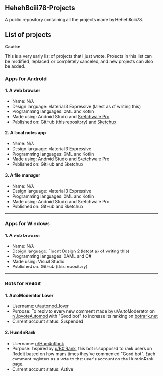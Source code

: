 ## HehehBoiii78-Projects
A public repository containing all the projects made by HehehBoiii78.

## List of projects
> [!CAUTION]
> This is a very early list of projects that I just wrote. Projects in this list can be modified, replaced, or completely canceled, and new projects can also be added.
### Apps for Android
#### 1. A web browser
* Name: N/A
* Design language: Material 3 Expressive (latest as of writing this)
* Programming languages: XML and Kotlin
* Made using: Android Studio and [Sketchware Pro](https://sketchware.pro)
* Published on: GitHub (this repository) and [Sketchub](https://web.sketchub.in/u/HehehBoiii78)
#### 2. A local notes app
* Name: N/A
* Design language: Material 3 Expressive
* Programming languages: XML and Kotlin
* Made using: Android Studio and Sketchware Pro
* Published on: GitHub and Sketchub
#### 3. A file manager
* Name: N/A
* Design language: Material 3 Expressive
* Programming languages: XML and Kotlin
* Made using: Android Studio and Sketchware Pro
* Published on: GitHub and Sketchub
***
### Apps for Windows
#### 1. A web browser
* Name: N/A
* Design language: Fluent Design 2 (latest as of writing this)
* Programming languages: XAML and C#
* Made using: Visual Studio
* Published on: GitHub (this repository)
***
### Bots for Reddit
#### 1. AutoModerator Lover
* Username: [u/automod_lover](https://www.reddit.com/u/automod_lover)
* Purpose: To reply to every new comment made by [u/AutoModerator](https://www.reddit.com/u/AutoModerator) on [r/UpvoteAutomod](https://www.reddit.com/r/UpvoteAutomod) with "Good bot", to increase its ranking on [botrank.net](https://botrank.net/bots/AutomModerator)
* Current account status: Suspended
#### 2. Hum4nRank
* Username: [u/Hum4nRank](https://www.reddit.com/u/Hum4nRank)
* Purpose: Inspired by [u/B0tRank](https://www.reddit.com/u/B0tRank), this bot is supposed to rank users on Reddit based on how many times they've commented "Good bot". Each comment registers as a vote to that user's account on the Hum4nRank page.
* Current account status: Active